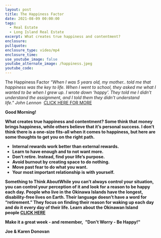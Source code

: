```yaml
---
layout: post
title: The Happiness Factor
date: 2021-08-09 00:00:00
tags:
  - Real Estate
  - Long Island Real Estate
excerpt: What creates true happiness and contentment?
enclosure:
pullquote:
enclosure_type: video/mp4
enclosure_time:
use_youtube_image: false
youtube_alternate_image: /happiness.jpeg
youtube_code:
---
```

The Happiness Factor&nbsp;*“When I was 5 years old, my mother.. told me that happiness was the key to life. When I went to school, they asked me what I wanted to be when I grew up. I wrote down ‘happy’. They told me I didn’t understand the assignment, and I told them they didn’t understand life."&nbsp;*John Lennon&nbsp;*&nbsp;*[CLICK HERE FOR MORE](https://youtu.be/vND53ZrQD9M?t=306)

**Good Morning\!**

**What creates true happiness and contentment? Some think that money brings happiness, while others believe that it’s personal success. I don’t think there is a one-size fits-all when it comes to happiness, but here are some thoughts to get you on the right path.**

* **Internal rewards work better than external rewards.**
* **Learn to have enough and to not want more.**
* **Don’t retire. Instead, find your life’s purpose.**
* **Avoid burnout by creating space to do nothing.**
* **Move past fear to do what you want.**
* **Your most important relationship is with yourself.**

**Something to Think AboutWhile you can’t always control your situation, you can control your perception of it and look for a reason to be happy each day. People who live in the Okinawa Islands have the longest, disability-free lives on Earth. Their language doesn’t have a word for “retirement.” They focus on finding their reason for waking up each day and do it every day of their life. Learn about the Okinawan Island people&nbsp;[CLICK HERE](https://youtu.be/to9rhIwWJg0?t=313)**

**Make it a great week - and remember,&nbsp; "Don't Worry - Be Happy\!"**

**Joe & Karen Donovan**
